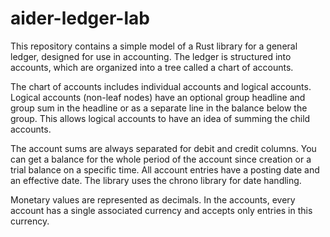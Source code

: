 # aider-ledger-lab

This repository contains a simple model of a Rust library for a general ledger, designed for use in accounting. The ledger is structured into accounts, which are organized into a tree called a chart of accounts.

The chart of accounts includes individual accounts and logical accounts. Logical accounts (non-leaf nodes) have an optional group headline and group sum in the headline or as a separate line in the balance below the group. This allows logical accounts to have an idea of summing the child accounts.

The account sums are always separated for debit and credit columns. You can get a balance for the whole period of the account since creation or a trial balance on a specific time. All account entries have a posting date and an effective date. The library uses the chrono library for date handling.

Monetary values are represented as decimals. In the accounts, every account has a single associated currency and accepts only entries in this currency.
